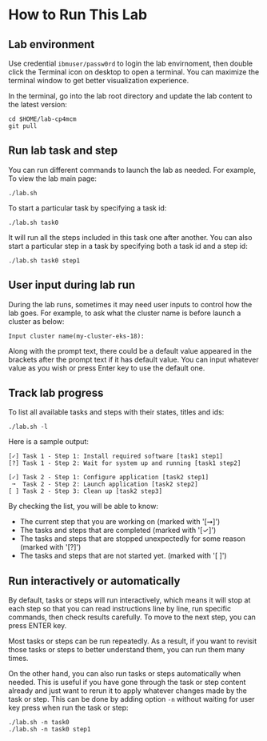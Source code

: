 # How to Run This Lab

## Lab environment

Use credential `ibmuser/passw0rd` to login the lab envirnoment, then double click the Terminal icon on desktop
to open a terminal. You can maximize the terminal window to get better visualization experience.

In the terminal, go into the lab root directory and update the lab content to the latest version:

```
cd $HOME/lab-cp4mcm
git pull
```

## Run lab task and step

You can run different commands to launch the lab as needed. For example, To view the lab main page:

```
./lab.sh
```

To start a particular task by specifying a task id:

```
./lab.sh task0
```

It will run all the steps included in this task one after another. You can also start a particular step in a
task by specifying both a task id and a step id:

```
./lab.sh task0 step1
```

## User input during lab run

During the lab runs, sometimes it may need user inputs to control how the lab goes. For example, to ask what
the cluster name is before launch a cluster as below:

```
Input cluster name(my-cluster-eks-18): 
```

Along with the prompt text, there could be a default value appeared in the brackets after the prompt text if
it has default value. You can input whatever value as you wish or press Enter key to use the default one.

## Track lab progress

To list all available tasks and steps with their states, titles and ids:

```
./lab.sh -l
```

Here is a sample output:

```
[✓] Task 1 - Step 1: Install required software [task1 step1]
[?] Task 1 - Step 2: Wait for system up and running [task1 step2]

[✓] Task 2 - Step 1: Configure application [task2 step1]
 ➞  Task 2 - Step 2: Launch application [task2 step2]
[ ] Task 2 - Step 3: Clean up [task2 step3]
```

By checking the list, you will be able to know:

* The current step that you are working on (marked with '[➞]')
* The tasks and steps that are completed (marked with '[✓]')
* The tasks and steps that are stopped unexpectedly for some reason (marked with '[?]')
* The tasks and steps that are not started yet. (marked with '[ ]')

## Run interactively or automatically

By default, tasks or steps will run interactively, which means it will stop at each step so that you can read
instructions line by line, run specific commands, then check results carefully. To move to the next step, you
can press ENTER key.

Most tasks or steps can be run repeatedly. As a result, if you want to revisit those tasks or steps to better
understand them, you can run them many times.

On the other hand, you can also run tasks or steps automatically when needed. This is useful if you have gone
through the task or step content already and just want to rerun it to apply whatever changes made by the task
or step. This can be done by adding option `-n` without waiting for user key press when run the task or step:

```
./lab.sh -n task0
./lab.sh -n task0 step1
```
